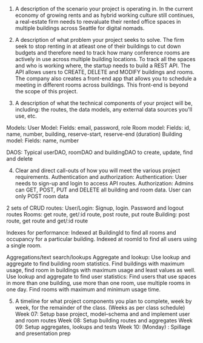 1. A description of the scenario your project is operating in.
In the current economy of growing rents and as hybrid working culture still continues, a real-estate firm needs to reevaluate their rented office spaces in multiple buildings across Seattle for digital nomads.
2. A description of what problem your project seeks to solve.
The firm seek to stop renting in at atleast one of their buildings to cut down budgets and therefore need to track how many conference rooms are actively in use across multiple building locations.
To track all the spaces and who is working where, the startup needs to build a REST API. The API allows users to CREATE, DELETE and MODIFY buildings and rooms.
The company also creates a front-end app that allows you to schedule a meeting in different rooms across buildings. This front-end is beyond the scope of this project.


3. A description of what the technical components of your project will be, including: the routes, the data models, any external data sources you'll use, etc.


Models:
User Model:
Fields: email, password, role
Room model: 
Fields: id, name, number, building, reserve-start, reserve-end (duration)
Building model:
Fields: name, number


DAOS:
Typical userDAO, roomDAO and buildingDAO to create, update, find and delete


4. Clear and direct call-outs of how you will meet the various project requirements.
Authentication and authorization:
Authentication: User needs to sign-up and login to access API routes.
Authorization: Admins can GET, POST, PUT and DELETE all building and room data. User can only POST room data


2 sets of CRUD routes:
User/Login: Signup, login. Password and logout routes
Rooms: get route, get/:id route, post route, put route
Building: post route, get route and get/:id route


Indexes for performance:
Indexed at BuildingId to find all rooms and occupancy for a particular building.
Indexed at roomId to find all users using a single room.


Aggregations/text search/lookups
Aggregate and lookup: 
Use lookup and aggregate to find building room statistics. Find buildings with maximum usage, find room in buildings with maximum usage and least values as well.
Use lookup and aggregate to find user statistics: Find users that use spaces in more than one building, use more than one room, use multiple rooms in one day.
Find rooms with maximum and minimum usage time.


5. A timeline for what project components you plan to complete, week by week, for the remainder of the class. 
(Weeks as per class schedule)
Week 07: Setup base project, model–schema and and implement user and room routes
Week 08: Setup building routes and aggregates
Week 09: Setup aggregates, lookups and tests
Week 10: (Monday) : Spillage and presentation prep

